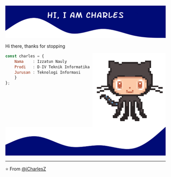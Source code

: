 ![head.png](https://raw.githubusercontent.com/iCharlesZ/FigureBed/master/img/readme-top.png)

Hi there, thanks for stopping

<img align='right' src="https://raw.githubusercontent.com/iCharlesZ/FigureBed/master/img/octocat.gif" width="230">

```javascript
const charles = {
    Nama    : Izzatun Nauly
    Prodi   : D-IV Teknik Informatika
    Jurusan : Teknologi Informasi
    }
};
```

![bottom.png](https://raw.githubusercontent.com/iCharlesZ/FigureBed/master/img/readme-bottom.png)

---

⭐️ From [@iCharlesZ](https://github.com/iCharlesZ)
